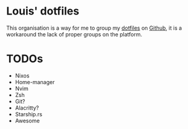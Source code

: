 # Louis' dotfiles

This organisation is a way for me to group my [dotfiles](https://wiki.archlinux.org/title/Dotfiles) on [Github](https://github.com/Louis-dotfiles), it is a workaround the lack of proper groups on the platform.

# TODOs

- Nixos
- Home-manager
- Nvim
- Zsh
- Git?
- Alacritty?
- Starship.rs
- Awesome


